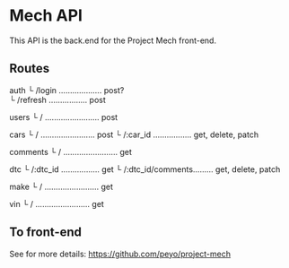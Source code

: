 # Mech API

This API is the back.end for the Project Mech front-end.

## Routes
auth
└ /login ................... post?<br/>
└ /refresh ................. post

users
└ / ........................ post

cars
└ / ........................ post
└ /:car_id ................. get, delete, patch

comments
└ / ........................ get

dtc
└ /:dtc_id ................. get
└ /:dtc_id/comments......... get, delete, patch

make
└ / ........................ get

vin
└ / ........................ get

## To front-end
See for more details: https://github.com/peyo/project-mech
